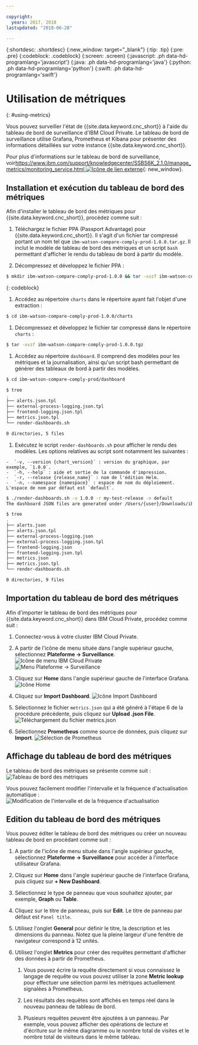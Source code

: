 ```yaml
---

copyright:
  years: 2017, 2018
lastupdated: "2018-06-28"

---
```


{:shortdesc: .shortdesc}
{:new_window: target="_blank"}
{:tip: .tip}
{:pre: .pre}
{:codeblock: .codeblock}
{:screen: .screen}
{:javascript: .ph data-hd-programlang='javascript'}
{:java: .ph data-hd-programlang='java'}
{:python: .ph data-hd-programlang='python'}
{:swift: .ph data-hd-programlang='swift'}

# Utilisation de métriques
{: #using-metrics}

Vous pouvez surveiller l'état de {{site.data.keyword.cnc_short}} à l'aide du tableau de bord de surveillance d'IBM Cloud Private. Le tableau de bord de surveillance utilise Grafana, Prometheus et Kibana pour présenter des informations détaillées sur votre instance {{site.data.keyword.cnc_short}}. 

Pour plus d'informations sur le tableau de bord de surveillance, voir[https://www.ibm.com/support/knowledgecenter/SSBS6K_2.1.0/manage_metrics/monitoring_service.html ![Icône de lien externe](../../icons/launch-glyph.svg "Icône de lien externe")](https://www.ibm.com/support/knowledgecenter/SSBS6K_2.1.0/manage_metrics/monitoring_service.html){: new_window}.

## Installation et exécution du tableau de bord des métriques

Afin d'installer le tableau de bord des métriques pour {{site.data.keyword.cnc_short}}, procédez comme suit :

 1. Téléchargez le fichier PPA (Passport Advantage) pour {{site.data.keyword.cnc_short}}. Il s'agit d'un fichier tar compressé portant un nom tel que `ibm-watson-compare-comply-prod-1.0.0.tar.gz`. Il inclut le modèle de tableau de bord des métriques et un script `bash` permettant d'afficher le rendu du tableau de bord à partir du modèle. 

 1. Décompressez et développez le fichier PPA :
  ```bash
  $ mkdir ibm-watson-compare-comply-prod-1.0.0 && tar -xvzf ibm-watson-compare-comply-prod-1.0.0.tar.gz -C ibm-watson-compare-comply-prod-1.0.0
  ```
  {: codeblock}

 1. Accédez au répertoire `charts` dans le répertoire ayant fait l'objet d'une extraction :
   ```bash
   $ cd ibm-watson-compare-comply-prod-1.0.0/charts
   ```

 1. Décompressez et développez le fichier tar compressé dans le répertoire `charts` :
   ```bash
   $ tar -xvzf ibm-watson-compare-comply-prod-1.0.0.tgz
   ```

 1. Accédez au répertoire `dashboard`. Il comprend des modèles pour les métriques et la journalisation, ainsi qu'un script bash permettant de générer des tableaux de bord à partir des modèles.


   ```bash
   $ cd ibm-watson-compare-comply-prod/dashboard

   $ tree
   .
   ├── alerts.json.tpl
   ├── external-process-logging.json.tpl
   ├── frontend-logging.json.tpl
   ├── metrics.json.tpl
   └── render-dashboards.sh

   0 directories, 5 files
   ```

  1. Exécutez le script `render-dashboards.sh` pour afficher le rendu des modèles. Les options relatives au script sont notamment les suivantes :
  
    -  `-v, --version {chart_version}` : version du graphique, par exemple, `1.0.0`.
    -  `-h, --help` : aide et sortie de la commande d'impression. 
    -  `-r, --release {release_name}` : nom de l'édition Helm. 
    -  `-n, --namespace {namespace}` : espace de nom du déploiement. L'espace de nom par défaut est `default`.

   ```bash
   $ ./render-dashboards.sh -v 1.0.0 -r my-test-release -n default
   The dashboard JSON files are generated under /Users/{user}/Downloads/ibm-watson-compare-comply-prod-1.0.0/charts/ibm-watson-compare-comply-prod/dashboard.

   $ tree
   .
   ├── alerts.json
   ├── alerts.json.tpl
   ├── external-process-logging.json
   ├── external-process-logging.json.tpl
   ├── frontend-logging.json
   ├── frontend-logging.json.tpl
   ├── metrics.json
   ├── metrics.json.tpl
   └── render-dashboards.sh

   0 directories, 9 files
   ```

## Importation du tableau de bord des métriques

Afin d'importer le tableau de bord des métriques pour {{site.data.keyword.cnc_short}} dans IBM Cloud Private, procédez comme suit :

  1. Connectez-vous à votre cluster IBM Cloud Private. 

  1. A partir de l'icône de menu située dans l'angle supérieur gauche, sélectionnez **Plateforme -> Surveillance**. <br />
      ![Icône de menu IBM Cloud Private](images/icp-menu.png) <br />
      ![Menu Plateforme -> Surveillance](images/icp-monitoring.png)

  1. Cliquez sur **Home** dans l'angle supérieur gauche de l'interface Grafana. <br />
      ![Icône Home](images/icp-home.png)

  1. Cliquez sur **Import Dashboard**.
      ![Icône Import Dashboard](images/import-dboard.png)

  1. Sélectionnez le fichier `metrics.json` qui a été généré à l'étape 6 de la procédure précédente, puis cliquez sur **Upload .json File**. <br />
      ![Téléchargement du fichier metrics.json](images/metrics-json.png)

  1. Sélectionnez **Prometheus** comme source de données, puis cliquez sur **Import**.
       ![Sélection de Prometheus](images/prometheus.png)

## Affichage du tableau de bord des métriques

Le tableau de bord des métriques se présente comme suit :
![Tableau de bord des métriques](images/metrics-dboard.png)

Vous pouvez facilement modifier l'intervalle et la fréquence d'actualisation automatique :
  ![Modification de l'intervalle et de la fréquence d'actualisation](images/dboard-change.png)

## Edition du tableau de bord des métriques

Vous pouvez éditer le tableau de bord des métriques ou créer un nouveau tableau de bord en procédant comme suit :

  1. A partir de l'icône de menu située dans l'angle supérieur gauche, sélectionnez **Plateforme -> Surveillance** pour accéder à l'interface utilisateur Grafana. 

  1. Cliquez sur **Home** dans l'angle supérieur gauche de l'interface Grafana, puis cliquez sur **+ New Dashboard**.

  1. Sélectionnez le type de panneau que vous souhaitez ajouter, par exemple, **Graph** ou **Table**.

  1. Cliquez sur le titre de panneau, puis sur **Edit**. Le titre de panneau par défaut est `Panel title`.

  1. Utilisez l'onglet **General** pour définir le titre, la description et les dimensions du panneau. Notez que la pleine largeur d'une fenêtre de navigateur correspond à 12 unités. 

  1. Utilisez l'onglet **Metrics** pour créer des requêtes permettant d'afficher des données à partir de Prometheus.

        1. Vous pouvez écrire la requête directement si vous connaissez le langage de requête ou vous pouvez utiliser la zone **Metric lookup** pour effectuer une sélection parmi les métriques actuellement signalées à Prometheus.

        1. Les résultats des requêtes sont affichés en temps réel dans le nouveau panneau de tableau de bord. 

        1. Plusieurs requêtes peuvent être ajoutées à un panneau. Par exemple, vous pouvez afficher des opérations de lecture et d'écriture sur le même diagramme ou le nombre total de visites et le nombre total de visiteurs dans le même tableau. 
        
